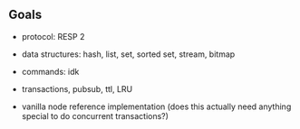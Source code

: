 ## Goals

- protocol: RESP 2

- data structures: hash, list, set, sorted set, stream, bitmap
- commands: idk
- transactions, pubsub, ttl, LRU

- vanilla node reference implementation (does this actually need anything special to do concurrent transactions?)
